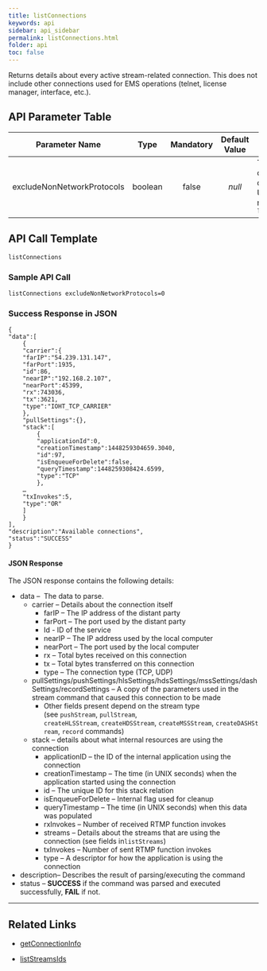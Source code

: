 ```yaml
---
title: listConnections
keywords: api
sidebar: api_sidebar
permalink: listConnections.html
folder: api
toc: false
---
```




Returns details about every active stream-related connection. This does not include other connections used for EMS operations (telnet, license manager, interface, etc.).



## API Parameter Table

|     **Parameter Name**     |  Type   | **Mandatory** | **Default Value** | **Description**                          |
| :------------------------: | :-----: | :-----------: | :---------------: | ---------------------------------------- |
| excludeNonNetworkProtocols | boolean |     false     |      *null*       | The unique Id of the connection. Usually a value returned by `listStreamsIds` |



## API Call Template

``` 
listConnections
```



### Sample API Call

```
listConnections excludeNonNetworkProtocols=0
```



### Success Response in JSON

``` 
{
"data":[
    {
    "carrier":{
    "farIP":"54.239.131.147",
    "farPort":1935,
    "id":86,
    "nearIP":"192.168.2.107",
    "nearPort":45399,
    "rx":743036,
    "tx":3621,
    "type":"IOHT_TCP_CARRIER"
    },
    "pullSettings":{},
    "stack":[
        {
        "applicationId":0,
        "creationTimestamp":1448259304659.3040,
        "id":97,
        "isEnqueueForDelete":false,
        "queryTimestamp":1448259308424.6599,
        "type":"TCP"
        },
    …
    "txInvokes":5,
    "type":"OR"
    ]
    }
],
"description":"Available connections",
"status":"SUCCESS"
}
```



#### JSON Response

The JSON response contains the following details:

- data –  The data to parse.
  - carrier – Details about the connection itself
    - farIP – The IP address of the distant party
    - farPort – The port used by the distant party
    - Id - ID of the service
    - nearIP – The IP address used by the local computer
    - nearPort – The port used by the local computer
    - rx – Total bytes received on this connection
    - tx – Total bytes transferred on this connection
    - type – The connection type (TCP, UDP)
  - pullSettings/pushSettings/hlsSettings/hdsSettings/mssSettings/dashSettings/recordSettings – A copy of the parameters used in the stream command that caused this connection to be made
    - Other fields present depend on the stream type (see `pushStream`, `pullStream`, `createHLSStream`, `createHDSStream`, `createMSSStream`, `createDASHStream`, `record` commands)
  - stack – details about what internal resources are using the connection
    - applicationID – the ID of the internal application using the connection
    - creationTimestamp – The time (in UNIX seconds) when the application started using the connection
    - id – The unique ID for this stack relation
    - isEnqueueForDelete – Internal flag used for cleanup
    - queryTimestamp – The time (in UNIX seconds) when this data was populated
    - rxInvokes – Number of received RTMP function invokes
    - streams – Details about the streams that are using the connection (see fields in`listStreams`)
    - txInvokes – Number of sent RTMP function invokes
    - type – A descriptor for how the application is using the connection
- description– Describes the result of parsing/executing the command
- status – **SUCCESS** if the command was parsed and executed successfully, **FAIL** if not.

------

## **Related Links**

- [getConnectionInfo](api_getConnectionInfo.html)

- [listStreamsIds](api_listStreamsIds.html)

